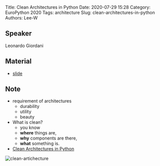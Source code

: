 Title: Clean Architectures in Python
Date: 2020-07-29 15:28
Category: EuroPython 2020
Tags: architecture
Slug: clean-architectures-in-python
Authors: Lee-W

## Speaker
Leonardo Giordani

## Material
* [slide](https://ep2020.europython.eu/media/conference/slides/9kugWub-clean-architectures-in-python.pdf)

## Note
* requirement of architectures
    * durability
    * utility
    * beauty
* What is clean?
    * you know
    * **where** things are,
    * **why** components are there,
    * **what** something is.
* [Clean Architectures in Python](https://leanpub.com/clean-architectures-in-python)

![clean-artichecture]({static}/images/post-images/clean-architectures-in-python/clean-artichecture.jpg.jpg)
